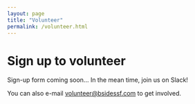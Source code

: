 ```yaml
---
layout: page
title: "Volunteer"
permalink: /volunteer.html
--- 
```


# Sign up to volunteer

Sign-up form coming soon... In the mean time, join us on Slack!

<script async defer src="https://bsidessf-slack.herokuapp.com/slackin.js?large"></script>

You can also e-mail volunteer@bsidessf.com to get involved.
